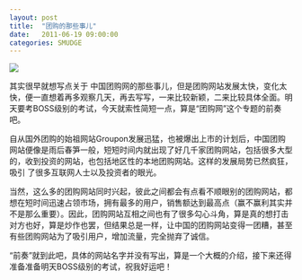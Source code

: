 ```yaml
---
layout: post
title:  "团购的那些事儿"
date:   2011-06-19 09:00:00
categories: SMUDGE
---
```


<img src="http://binnng.coding.io/assets/images/group.jpg"/>

其实很早就想写点关于 中国团购网的那些事儿，但是团购网站发展太快，变化太快，便一直想着再多观察几天，再去写写，一来比较新颖，二来比较具体全面。明天要考BOSS级别的考试，今天就索性简短一点，算是“团购网”这个专题的前奏吧。



自从国外团购的始祖网站Groupon发展迅猛，也被爆出上市的计划后，中国团购网站便像是雨后春笋一般，短短时间内就出现了好几千家团购网站，包括很多大型的，收到投资的网站，也包括地区性的本地团购网站。这样的发展局势已然疯狂，吸引 了很多互联网人士以及投资者的眼光。



当然，这么多的团购网站同时兴起，彼此之间都会有点看不顺眼别的团购网站，都想在短时间迅速占领市场，拥有最多的用户，销售额达到最高点（赢不赢利其实并不是那么重要）。因此，团购网站互相之间也有了很多勾心斗角，算是真的想打击对方也好，算是炒作也罢，但结果总是一样，让中国的团购网站变得一团糟，甚至有些团购网站为了吸引用户，增加流量，完全抛弃了诚信。



“前奏”就到此吧，具体的网站名字并没有写出，算是一个大概的介绍，接下来还得准备准备明天BOSS级别的考试，祝我好运吧！